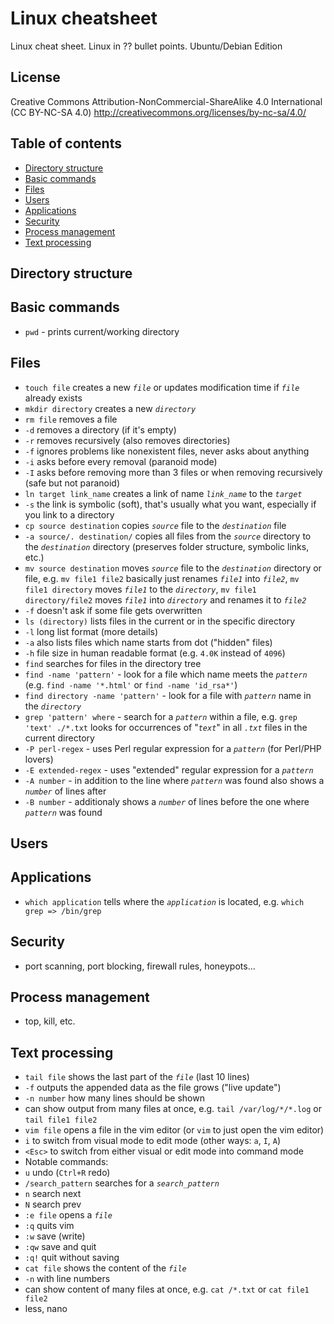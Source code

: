 # Linux cheatsheet
Linux cheat sheet. Linux in ?? bullet points. Ubuntu/Debian Edition

## License

Creative Commons Attribution-NonCommercial-ShareAlike 4.0 International (CC BY-NC-SA 4.0)
http://creativecommons.org/licenses/by-nc-sa/4.0/

## Table of contents
- [Directory structure](#directory-structure)
- [Basic commands](#basic-commands)
- [Files](#files)
- [Users](#users)
- [Applications](#applications)
- [Security](#security)
- [Process management](#process-management)
- [Text processing](#text-processing)
 
## Directory structure

## Basic commands
- `pwd` - prints current/working directory

## Files
- `touch file` creates a new _`file`_ or updates modification time if _`file`_ already exists
- `mkdir directory` creates a new _`directory`_
- `rm file` removes a file
 - `-d` removes a directory (if it's empty)
 - `-r` removes recursively (also removes directories)
 - `-f` ignores problems like nonexistent files, never asks about anything
 - `-i` asks before every removal (paranoid mode)
 - `-I` asks before removing more than 3 files or when removing recursively (safe but not paranoid)
- `ln target link_name` creates a link of name _`link_name`_ to the _`target`_
 - `-s` the link is symbolic (soft), that's usually what you want, especially if you link to a directory
- `cp source destination` copies _`source`_ file to the _`destination`_ file
 - `-a source/. destination/` copies all files from the _`source`_ directory to the _`destination`_ directory (preserves folder structure, symbolic links, etc.)
- `mv source destination` moves _`source`_ file to the _`destination`_ directory or file, e.g. `mv file1 file2` basically just renames _`file1`_ into _`file2`_, `mv file1 directory` moves _`file1`_ to the _`directory`_, `mv file1 directory/file2` moves _`file1`_ into _`directory`_ and renames it to _`file2`_
 - `-f` doesn't ask if some file gets overwritten
- `ls (directory)` lists files in the current or in the specific directory
 - `-l` long list format (more details)
 - `-a` also lists files which name starts from dot ("hidden" files)
 - `-h` file size in human readable format (e.g. `4.0K` instead of `4096`)
- `find` searches for files in the directory tree
 - `find -name 'pattern'` - look for a file which name meets the _`pattern`_ (e.g. `find -name '*.html'` or `find -name 'id_rsa*'`)
 - `find directory -name 'pattern'` - look for a file with _`pattern`_ name in the _`directory`_
- `grep 'pattern' where` - search for a _`pattern`_ within a file, e.g. `grep 'text' ./*.txt` looks for occurrences of "_`text`_" in all _`.txt`_ files in the current directory
 - `-P perl-regex` - uses Perl regular expression for a _`pattern`_ (for Perl/PHP lovers)
 - `-E extended-regex` - uses "extended" regular expression for a _`pattern`_
 - `-A number` - in addition to the line where _`pattern`_ was found also shows a _`number`_ of lines after
 - `-B number` - additionaly shows a _`number`_ of lines before the one where _`pattern`_ was found 

## Users

## Applications
- `which application` tells where the _`application`_ is located, e.g. `which grep => /bin/grep`

## Security
- port scanning, port blocking, firewall rules, honeypots...

## Process management
- top, kill, etc.

## Text processing
- `tail file` shows the last part of the _`file`_ (last 10 lines)
 - `-f` outputs the appended data as the file grows ("live update")
 - `-n number` how many lines should be shown
 - can show output from many files at once, e.g. `tail /var/log/*/*.log` or `tail file1 file2`
- `vim file` opens a file in the vim editor (or `vim` to just open the vim editor)
 - `i` to switch from visual mode to edit mode (other ways: `a`, `I`, `A`)
 - `<Esc>` to switch from either visual or edit mode into command mode
 - Notable commands:
  - `u` undo (`Ctrl+R` redo)
  - `/search_pattern` searches for a _`search_pattern`_
  - `n` search next
  - `N` search prev
  - `:e file` opens a _`file`_
  - `:q` quits vim
  - `:w` save (write)
  - `:qw` save and quit
  - `:q!` quit without saving
- `cat file` shows the content of the _`file`_
 - `-n` with line numbers 
 - can show content of many files at once, e.g. `cat /*.txt` or `cat file1 file2`
- less, nano
